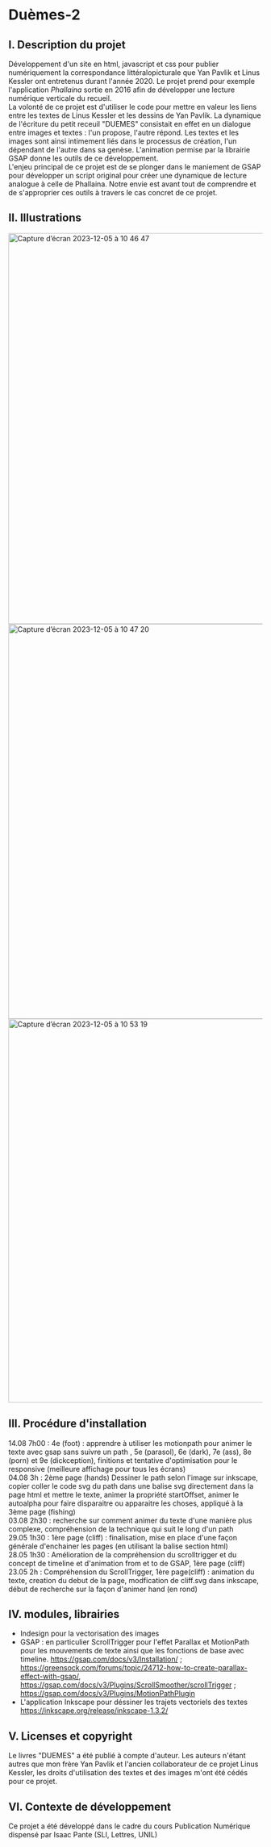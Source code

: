 # Duèmes-2

## I. Description du projet

Développement d'un site en html, javascript et css pour publier numériquement la correspondance littéralopicturale que Yan Pavlik et Linus Kessler ont entretenus durant l'année 2020. Le projet prend pour exemple l'application *Phallaina* sortie en 2016 afin de développer une lecture numérique verticale du recueil. </br>
La volonté de ce projet est d'utiliser le code pour mettre en valeur les liens entre les textes de Linus Kessler et les dessins de Yan Pavlik. La dynamique de l'écriture du petit receuil "DUEMES" consistait en effet en un dialogue entre images et textes : l'un propose, l'autre répond. Les textes et les images sont ainsi intimement liés dans le processus de création, l'un dépendant de l'autre dans sa genèse. L'animation permise par la librairie GSAP donne les outils de ce développement.</br>
L'enjeu principal de ce projet est de se plonger dans le maniement de GSAP pour développer un script original pour créer une dynamique de lecture analogue à celle de Phallaina. Notre envie est avant tout de comprendre et de s'approprier ces outils à travers le cas concret de ce projet. 
</br>

## II. Illustrations

<img width="775" alt="Capture d’écran 2023-12-05 à 10 46 47" src="https://github.com/numerikdavlok/DUEMES-2/assets/73711024/a5162594-9fa8-4832-9921-44135db1005a"></br>
<img width="783" alt="Capture d’écran 2023-12-05 à 10 47 20" src="https://github.com/numerikdavlok/DUEMES-2/assets/73711024/db09b733-c7e0-47dd-9cc2-4574047743b3"></br>
<img width="761" alt="Capture d’écran 2023-12-05 à 10 53 19" src="https://github.com/numerikdavlok/DUEMES-2/assets/73711024/db81f7e8-781e-45ef-84e8-0d34fca16b3e"></br>

## III. Procédure d'installation

14.08 7h00 : 4e (foot) : apprendre à utiliser les motionpath pour animer le texte avec gsap sans suivre un path , 5e (parasol), 6e (dark), 7e (ass), 8e (porn) et 9e (dickception), finitions et tentative d'optimisation pour le responsive (meilleure affichage pour tous les écrans) </br>
04.08 3h : 2ème page (hands) Dessiner le path selon l'image sur inkscape, copier coller le code svg du path dans une balise svg directement dans la page html et mettre le texte, animer la propriété startOffset, animer le autoalpha pour faire disparaitre ou apparaitre les choses, appliqué à la 3ème page (fishing) </br>
03.08 2h30 : recherche sur comment animer du texte d'une manière plus complexe, compréhension de la technique qui suit le long d'un path </br>
29.05 1h30 : 1ère page (cliff) : finalisation, mise en place d'une façon générale d'enchainer les pages (en utilisant la balise section html) </br>
28.05 1h30 : Amélioration de la compréhension du scrolltrigger et du concept de timeline et d'animation from et to de GSAP, 1ère page (cliff) </br>
23.05 2h : Compréhension du ScrollTrigger, 1ère page(cliff) : animation du texte, creation du debut de la page, modfication de cliff.svg dans inkscape, début de recherche sur la façon d'animer hand (en rond) </br>

## IV.  modules, librairies
- Indesign pour la vectorisation des images
- GSAP : en particulier ScrollTrigger pour l'effet Parallax et MotionPath pour les mouvements de texte ainsi que les fonctions de base avec timeline.
https://gsap.com/docs/v3/Installation/ ; https://greensock.com/forums/topic/24712-how-to-create-parallax-effect-with-gsap/, https://gsap.com/docs/v3/Plugins/ScrollSmoother/scrollTrigger ; https://gsap.com/docs/v3/Plugins/MotionPathPlugin
- L'application Inkscape pour déssiner les trajets vectoriels des textes
https://inkscape.org/release/inkscape-1.3.2/

## V. Licenses et copyright
Le livres "DUEMES" a été publié à compte d'auteur. Les auteurs n'étant autres que mon frère Yan Pavlik et l'ancien collaborateur de ce projet Linus Kessler, les droits d'utilisation des textes et des images m'ont été cédés pour ce projet. 

## VI. Contexte de développement
Ce projet a été développé dans le cadre du cours Publication Numérique dispensé par Isaac Pante (SLI, Lettres, UNIL)

